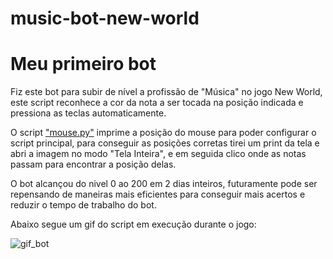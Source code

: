 # music-bot-new-world

<h1>Meu primeiro bot</h1>

Fiz este bot para subir de nível a profissão de "Música" no jogo New World, este script reconhece a cor da nota a ser tocada na posição indicada e pressiona as teclas automaticamente.

O script ["mouse.py"](https://github.com/AertonMarz/music-bot-new-world/blob/main/mouse.py) imprime a posição do mouse para poder configurar o script principal, para conseguir as posições corretas tirei um print da tela e abri a imagem no modo "Tela Inteira", e em seguida clico onde as notas passam para encontrar a posição delas.

O bot alcançou do nivel 0 ao 200 em 2 dias inteiros, futuramente pode ser repensando de maneiras mais eficientes para conseguir mais acertos e reduzir o tempo de trabalho do bot.

Abaixo segue um gif do script em execução durante o jogo:




![gif_bot](https://user-images.githubusercontent.com/94862831/209419487-c8ae2e74-42f7-4ea3-ac32-31be66e8d706.gif)
  
